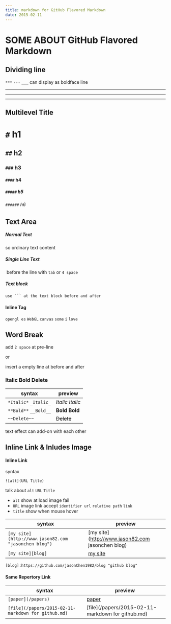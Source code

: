 ```yaml
---
title: markdown for GitHub Flavored Markdown
date: 2015-02-11
---
```


# SOME ABOUT GitHub Flavored Markdown


## Dividing line

`***` `---` `___` can display as boldface line 

***

---

___


## Multilevel Title

# `#` h1

## `##` h2

### `###` h3

#### `####` h4

##### `#####` h5

###### `######` h6


## Text Area

##### Normal Text

so ordinary text content

##### Single Line Text

​    before the line with `tab` or `4 space`

##### Text block

```
use ``` at the text block before and after
```

#### Inline Tag

`opengl es` `WebGL` `canvas` `some` `i` `love`


## Word Break

add `2 space` at pre-line

or

insert a empty line at before and after

### Italic Bold Delete

| syntax                | preview           |
| --------------------- | ----------------- |
| `*Italic*` `_Italic_` | *Italic* _Italic_ |
| `**Bold**` `__Bold__` | **Bold** __Bold__ |
| `~~Delete~~`          | ~~Delete~~        |

text effect can add-on with each other


## Inline Link & Inludes Image

#### Inline Link

syntax

```
![alt](URL Title)
```

talk about `alt` `URL` `Title`

- `alt` show at load image fail
- `URL` image link accept `identifier url` `relative path` `link`
- `title` show when mouse hover

| syntax                                   | preview                                  |
| ---------------------------------------- | ---------------------------------------- |
| `[my site](http://www.jason82.com "jasonchen blog")` | [my site](http://www.jason82.com jasonchen blog) |
| `[my site][blog]`                        | [my site][blog]                          |

`[blog]:https://github.com/jasonChen1982/blog "github blog"`

[blog]:https://github.com/jasonChen1982/blog "github blog"

#### Same Repertory Link

| syntax                                   | preview                                  |
| ---------------------------------------- | ---------------------------------------- |
| `[paper](/papers)`                       | [paper](/papers)                         |
| `[file](/papers/2015-02-11-markdown for github.md)` | [file](/papers/2015-02-11-markdown for github.md) |





